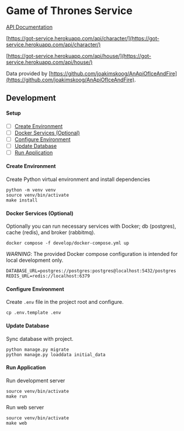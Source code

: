 # Game of Thrones Service

[API Documentation](https://documenter.getpostman.com/view/6815172/UVXkoFco)

[https://got-service.herokuapp.com/api/character/](https://got-service.herokuapp.com/api/character/)

[https://got-service.herokuapp.com/api/house/](https://got-service.herokuapp.com/api/house/)

Data provided by [https://github.com/joakimskoog/AnApiOfIceAndFire](https://github.com/joakimskoog/AnApiOfIceAndFire).

## Development

#### Setup

- [ ] [Create Environment](#create-environment)
- [ ] [Docker Services (Optional)](#docker-services-optional)
- [ ] [Configure Environment](#configure-environment)
- [ ] [Update Database](#update-database)
- [ ] [Run Application](#run-application)

#### Create Environment

Create Python virtual environment and install dependencies

```
python -m venv venv
source venv/bin/activate
make install
```

#### Docker Services (Optional)

Optionally you can run necessary services with Docker; db (postgres), cache (redis), and broker (rabbitmq).

```
docker compose -f develop/docker-compose.yml up
```

*WARNING*: The provided Docker compose configuration is intended for local development only.

```
DATABASE_URL=postgres://postgres:postgres@localhost:5432/postgres
REDIS_URL=redis://localhost:6379
```

#### Configure Environment

Create `.env` file in the project root and configure.

```
cp .env.template .env
```

#### Update Database

Sync database with project.

```
python manage.py migrate
python manage.py loaddata initial_data
```

#### Run Application

Run development server

```
source venv/bin/activate
make run
```

Run web server

```
source venv/bin/activate
make web
```
